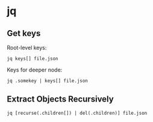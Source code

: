 # jq
## Get keys
Root-level keys:
```
jq keys[] file.json
```
Keys for deeper node:
```
jq .somekey | keys[] file.json
```
## Extract Objects Recursively
```
jq [recurse(.children[]) | del(.children)] file.json
```
